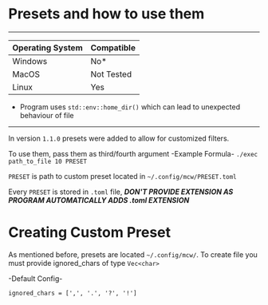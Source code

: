 # Presets and how to use them
---
|Operating System|Compatible|
|----------------|----------|
|Windows         | No*      |
|MacOS           |Not Tested|
|Linux           |Yes       |
* Program uses `std::env::home_dir()` which can lead to unexpected behaviour of file
---
In version `1.1.0` presets were added to allow for customized filters.

To use them, pass them as third/fourth argument
-Example Formula-
`./exec path_to_file 10 PRESET`

`PRESET` is path to custom preset located in `~/.config/mcw/PRESET.toml`

Every `PRESET` is stored in `.toml` file, ***DON'T PROVIDE EXTENSION AS PROGRAM AUTOMATICALLY ADDS .toml EXTENSION***

# Creating Custom Preset 

As mentioned before, presets are located `~/.config/mcw/`. 
To create file you must provide ignored_chars of type `Vec<char>`

-Default Config-
```
ignored_chars = [',', '.', '?', '!']
```
